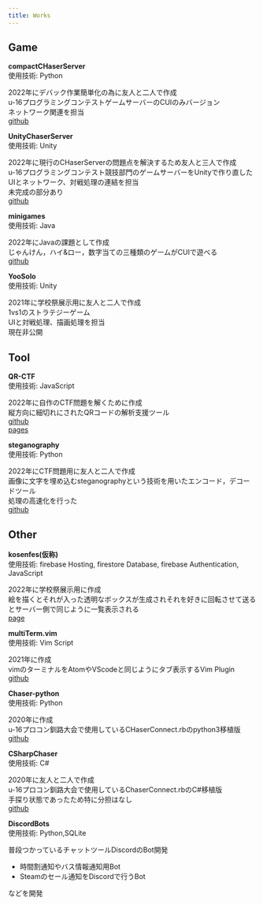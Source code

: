 ```yaml
---
title: Works
---
```


## Game

**compactCHaserServer**  
使用技術: Python  

2022年にデバック作業簡単化の為に友人と二人で作成  
u-16プログラミングコンテストゲームサーバーのCUIのみバージョン  
ネットワーク関連を担当  
[github](https://github.com/yugu0202/compactCHaserServer)  


**UnityChaserServer**  
使用技術: Unity  

2022年に現行のCHaserServerの問題点を解決するため友人と三人で作成  
u-16プログラミングコンテスト競技部門のゲームサーバーをUnityで作り直した  
UIとネットワーク、対戦処理の連結を担当  
未完成の部分あり  
[github](https://github.com/KPC-U16/UnityChaserServer)

**minigames**  
使用技術: Java  

2022年にJavaの課題として作成  
じゃんけん，ハイ&ロー，数字当ての三種類のゲームがCUIで遊べる  
[github](https://github.com/yugu0202/minigames)  

**YooSolo**  
使用技術: Unity  

2021年に学校祭展示用に友人と二人で作成  
1vs1のストラテジーゲーム  
UIと対戦処理、描画処理を担当  
現在非公開  

## Tool

**QR-CTF**  
使用技術: JavaScript  

2022年に自作のCTF問題を解くために作成  
縦方向に細切れにされたQRコードの解析支援ツール  
[github](https://github.com/yugu0202/QR-CTF)  
[pages](https://yugu0202.github.io/QR-CTF)  

**steganography**  
使用技術: Python  

2022年にCTF問題用に友人と二人で作成  
画像に文字を埋め込むsteganographyという技術を用いたエンコード，デコードツール  
処理の高速化を行った  
[github](https://github.com/polyacetal/steganography)  

## Other

**kosenfes(仮称)**  
使用技術: firebase Hosting, firestore Database, firebase Authentication, JavaScript  

2022年に学校祭展示用に作成  
絵を描くとそれが入った透明なボックスが生成されそれを好きに回転させて送るとサーバー側で同じように一覧表示される  
[page](https://kosenfes-8b9d6.web.app)  

**multiTerm.vim**  
使用技術: Vim Script  

2021年に作成  
vimのターミナルをAtomやVScodeと同じようにタブ表示するVim Plugin  
[github](https://github.com/yugu0202/multiTerm.vim)  

**Chaser-python**  
使用技術: Python  

2020年に作成  
u-16プロコン釧路大会で使用しているCHaserConnect.rbのpython3移植版  
[github](https://github.com/yugu0202/Chaser-python)

**CSharpChaser**  
使用技術: C#

2020年に友人と二人で作成  
u-16プロコン釧路大会で使用しているChaserConnect.rbのC#移植版  
手探り状態であったため特に分担はなし  
[github](https://github.com/noko1024/CSharpChaser)

**DiscordBots**  
使用技術: Python,SQLite  

普段つかっているチャットツールDiscordのBot開発  
- 時間割通知やバス情報通知用Bot
- Steamのセール通知をDiscordで行うBot  

などを開発
